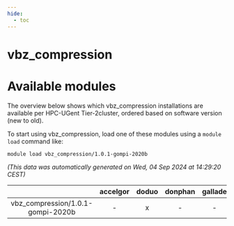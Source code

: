 ```yaml
---
hide:
  - toc
---
```


vbz_compression
===============

# Available modules


The overview below shows which vbz_compression installations are available per HPC-UGent Tier-2cluster, ordered based on software version (new to old).

To start using vbz_compression, load one of these modules using a `module load` command like:

```shell
module load vbz_compression/1.0.1-gompi-2020b
```

*(This data was automatically generated on Wed, 04 Sep 2024 at 14:29:20 CEST)*  

| |accelgor|doduo|donphan|gallade|joltik|shinx|skitty|
| :---: | :---: | :---: | :---: | :---: | :---: | :---: | :---: |
|vbz_compression/1.0.1-gompi-2020b|-|x|-|-|-|-|-|
